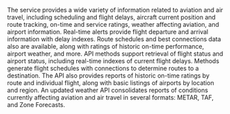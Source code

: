 The service provides a wide variety of information related to aviation and air travel, including scheduling and flight delays, aircraft current position and route tracking, on-time and service ratings, weather affecting aviation, and airport information. Real-time alerts provide flight departure and arrival information with delay indexes. Route schedules and best connections data also are available, along with ratings of historic on-time performance, airport weather, and more. API methods support retrieval of flight status and airport status, including real-time indexes of current flight delays. Methods generate flight schedules with connections to determine routes to a destination. The API also provides reports of historic on-time ratings by route and individual flight, along with basic listings of airports by location and region. An updated weather API consolidates reports of conditions currently affecting aviation and air travel in several formats: METAR, TAF, and Zone Forecasts.